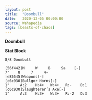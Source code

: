 ```yaml
---
layout: post
title:  "Doombull"
date:   2020-12-05 00:00:00
source: Wahapedia
tags: [beasts-of-chaos]
---
```


**Doombull**

**Stat Block**
```
8/8 Doombull
```

```
[56f442]M     W     B     Sa    [-]
7"    8     7     4+    
[e85545]Weapons[-]
[c6c930]Bullgor Horns[-]
1"     A:2    H:4+   W:4+   R:-    D:1   
[c6c930]Slaughterer’s Axe[-]
1"     A:3    H:3+   W:3+   R:-2   D:3   
```
    